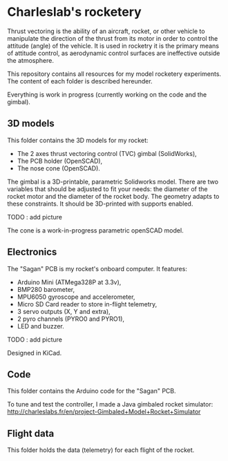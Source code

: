 # Charleslab's rocketery

Thrust vectoring is the ability of an aircraft, rocket, or other vehicle to manipulate the direction of the thrust from its motor in order to control the attitude (angle) of the vehicle. It is used in rocketry it is the primary means of attitude control, as aerodynamic control surfaces are ineffective outside the atmosphere.

This repository contains all resources for my model rocketery experiments. The content of each folder is described hereunder.

Everything is work in progress (currently working on the code and the gimbal).

## 3D models

This folder contains the 3D models for my rocket:
* The 2 axes thrust vectoring control (TVC) gimbal (SolidWorks),
* The PCB holder (OpenSCAD),
* The nose cone (OpenSCAD).

The gimbal is a 3D-printable, parametric Solidworks model. There are two variables that should be adjusted to fit your needs: the diameter of the rocket motor and the diameter of the rocket body. The geometry adapts to these constraints. It should be 3D-printed with supports enabled.

TODO : add picture

The cone is a work-in-progress parametric openSCAD model.

## Electronics

The "Sagan" PCB is my rocket's onboard computer. It features:
* Arduino Mini (ATMega328P at 3.3v),
* BMP280 barometer,
* MPU6050 gyroscope and accelerometer,
* Micro SD Card reader to store in-flight telemetry,
* 3 servo outputs (X, Y and extra),
* 2 pyro channels (PYRO0 and PYRO1),
* LED and buzzer.

TODO : add picture

Designed in KiCad.

## Code

This folder contains the Arduino code for the "Sagan" PCB.

To tune and test the controller, I made a Java gimbaled rocket simulator: http://charleslabs.fr/en/project-Gimbaled+Model+Rocket+Simulator

## Flight data

This folder holds the data (telemetry) for each flight of the rocket.